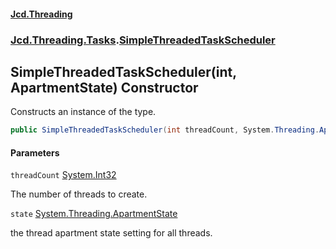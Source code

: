 #### [Jcd.Threading](index.md 'index')
### [Jcd.Threading.Tasks](Jcd.Threading.Tasks.md 'Jcd.Threading.Tasks').[SimpleThreadedTaskScheduler](Jcd.Threading.Tasks.SimpleThreadedTaskScheduler.md 'Jcd.Threading.Tasks.SimpleThreadedTaskScheduler')

## SimpleThreadedTaskScheduler(int, ApartmentState) Constructor

Constructs an instance of the type.

```csharp
public SimpleThreadedTaskScheduler(int threadCount, System.Threading.ApartmentState state=System.Threading.ApartmentState.Unknown);
```
#### Parameters

<a name='Jcd.Threading.Tasks.SimpleThreadedTaskScheduler.SimpleThreadedTaskScheduler(int,System.Threading.ApartmentState).threadCount'></a>

`threadCount` [System.Int32](https://docs.microsoft.com/en-us/dotnet/api/System.Int32 'System.Int32')

The number of threads to create.

<a name='Jcd.Threading.Tasks.SimpleThreadedTaskScheduler.SimpleThreadedTaskScheduler(int,System.Threading.ApartmentState).state'></a>

`state` [System.Threading.ApartmentState](https://docs.microsoft.com/en-us/dotnet/api/System.Threading.ApartmentState 'System.Threading.ApartmentState')

the thread apartment state setting for all threads.